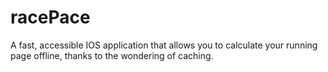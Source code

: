 # racePace
A fast, accessible IOS application that allows you to calculate your running page offline, thanks to the wondering of caching.
